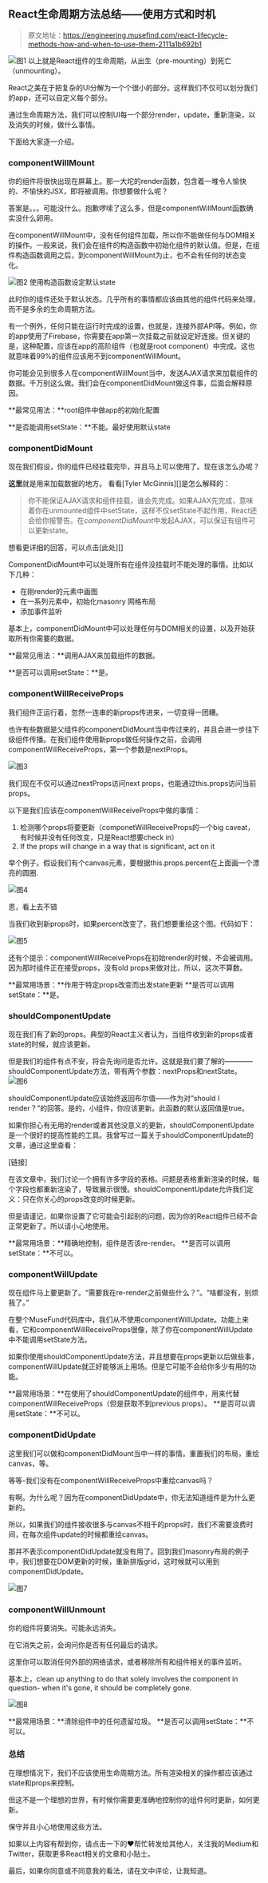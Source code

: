 ## React生命周期方法总结——使用方式和时机

>原文地址：https://engineering.musefind.com/react-lifecycle-methods-how-and-when-to-use-them-2111a1b692b1

![图1](img/1.png)
以上就是React组件的生命周期，从出生（pre-mounting）到死亡（unmounting）。

React之美在于把复杂的UI分解为一个个很小的部分。这样我们不仅可以划分我们的app，还可以自定义每个部分。

通过生命周期方法，我们可以控制UI每一个部分render，update，重新渲染，以及消失的时候，做什么事情。

下面给大家逐一介绍。

### componentWillMount

你的组件将很快出现在屏幕上。那一大坨的render函数，包含着一堆令人愉快的、不愉快的JSX，即将被调用。你想要做什么呢？

答案是。。。可能没什么。抱歉啰嗦了这么多，但是componentWillMount函数确实没什么卵用。

在componentWillMount中，没有任何组件加载，所以你不能做任何与DOM相关的操作。一般来说，我们会在组件的构造函数中初始化组件的默认值。但是，在组件构造函数调用之后，到componentWillMount为止，也不会有任何的状态变化。

![图2](img/2.png)
使用构造函数设定默认state

此时你的组件还处于默认状态。几乎所有的事情都应该由其他的组件代码来处理，而不是多余的生命周期方法。

有一个例外，任何只能在运行时完成的设置，也就是，连接外部API等。例如，你的app使用了Firebase，你需要在app第一次挂载之前就设定好连接。但关键的是，这种配置，应该在app的高阶组件（也就是root component）中完成。这也就意味着99%的组件应该用不到componentWillMount。

你可能会见到很多人在componentWillMount当中，发送AJAX请求来加载组件的数据。千万别这么做。我们会在componentDidMount做这件事，后面会解释原因。

**最常见用法：**root组件中做app的初始化配置

**是否能调用setState：**不能。最好使用默认state

### componentDidMount

现在我们假设，你的组件已经挂载完毕，并且马上可以使用了。现在该怎么办呢？

**这里**就是用来加载数据的地方。 看看[Tyler McGinnis][]是怎么解释的：

> 你不能保证AJAX请求和组件挂载，谁会先完成。如果AJAX先完成，意味着你在unmounted组件中setState，这样不仅setState不起作用，React还会给你报警告。在*componentDidMount*中发起AJAX，可以保证有组件可以更新state。

想看更详细的回答，可以点击[此处][]

ComponentDidMount中可以处理所有在组件没挂载时不能处理的事情。比如以下几种：

- 在刚render的<canvas>元素中画图
- 在一系列元素中，初始化masonry 网格布局
- 添加事件监听

基本上，componentDidMount中可以处理任何与DOM相关的设置，以及开始获取所有你需要的数据。

**最常见用法：**调用AJAX来加载组件的数据。

**是否可以调用setState：**是。


### componentWillReceiveProps

我们组件正运行着，忽然一连串的新props传进来，一切变得一团糟。

也许有些数据是父组件的componentDidMount当中传过来的，并且会进一步往下级组件传播。在我们组件使用新props做任何操作之前，会调用componentWillReceiveProps，第一个参数是nextProps。

![图3](img/3.png)

我们现在不仅可以通过nextProps访问next props，也能通过this.props访问当前props。

以下是我们应该在componentWillReceiveProps中做的事情：

1. 检测哪个props将要更新（componetWillReceiveProps的一个big caveat，有时候并没有任何改变，只是React想要check in）
2. If the props will change in a way that is significant, act on it

举个例子。假设我们有个canvas元素，要根据this.props.percent在上面画一个漂亮的圆圈.

![图4](img/4.png)

恩，看上去不错

当我们收到新props时，如果percent改变了，我们想要重绘这个图。代码如下：

![图5](img/5.png)

还有个提示：componentWillReceiveProps在初始render的时候，不会被调用。因为那时组件正在接受props，没有old props来做对比，所以，这次不算数。

**最常用场景：**作用于特定props改变而出发state更新
**是否可以调用setState：**是。

### shouldComponentUpdate

现在我们有了新的props。典型的React主义者认为，当组件收到新的props或者state的时候，就应该更新。

但是我们的组件有点不安，将会先询问是否允许。这就是我们要了解的————shouldComponentUpdate方法，带有两个参数：nextProps和nextState。
![图6](img/6.png)

shouldComponentUpdate应该始终返回布尔值——作为对“should I render？”的回答。是的，小组件，你应该更新。此函数的默认返回值是true。

如果你担心有无用的render或者其他没意义的更新，shouldComponentUpdate是一个很好的提高性能的工具。我曾写过一篇关于shouldComponentUpdate的文章，通过这里查看：

[链接]

在该文章中，我们讨论一个拥有许多字段的表格。问题是表格重新渲染的时候，每个字段也都重新渲染了，导致展示很慢。shouldComponentUpdate允许我们定义：只在你关心的props改变的时候更新。

但是请谨记，如果你设置了它可能会引起别的问题，因为你的React组件已经不会正常更新了。所以请小心地使用。

**最常用场景：**精确地控制，组件是否该re-render。
**是否可以调用setState：**不可以。

### componentWillUpdate

现在组件马上要更新了。“需要我在re-render之前做些什么？”。“啥都没有，别烦我了。”

在整个MuseFund代码库中，我们从不使用componentWillUpdate。功能上来看，它和componentWillReceiveProps很像，除了你在componentWillUpdate中不能调用setState方法。

如果你使用shouldComponentUpdate方法，并且想要在props更新以后做些事，componentWillUpdate就正好能够派上用场。但是它可能不会给你多少有用的功能。

**最常用场景：**在使用了shouldComponentUpdate的组件中，用来代替componentWillReceiveProps（但是获取不到previous props）。
**是否可以调用setState：**不可以。

### componentDidUpdate

这里我们可以做和componentDidMount当中一样的事情。重置我们的布局，重绘canvas，等。

等等-我们没有在componentWillReceiveProps中重绘canvas吗？

有啊。为什么呢？因为在componentDidUpdate中，你无法知道组件是为什么更新的。

所以，如果我们的组件接收很多与canvas不相干的props时，我们不需要浪费时间，在每次组件update的时候都重绘canvas。

那并不表示componentDidUpdate就没有用了。回到我们masonry布局的例子中，我们想要在DOM更新的时候，重新排版grid，这时候就可以用到componentDidUpdate。

![图7](img/7.png)

### componentWillUnmount
你的组件将要消失。可能永远消失。

在它消失之前，会询问你是否有任何最后的请求。

这里你可以取消任何外部的网络请求，或者移除所有和组件相关的事件监听。

基本上，clean up anything to do that solely involves the component in question- when it's gone, it should be completely gone.

![图8](img/8.png)


**最常用场景：**清除组件中的任何遗留垃圾。
**是否可以调用setState：**不可以。
### 总结

在理想情况下，我们不应该使用生命周期方法。所有渲染相关的操作都应该通过state和props来控制。

但这不是一个理想的世界，有时候你需要更准确地控制你的组件何时更新，如何更新。

保守并且小心地使用这些方法。

如果以上内容有帮到你，请点击一下的❤️帮忙转发给其他人，关注我的Medium和Twitter，获取更多React相关的文章和小贴士。

最后，如果你同意或不同意我的看法，请在文中评论，让我知道。









